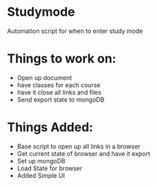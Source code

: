 # Studymode
Automation script for when to enter study mode


# Things to work on:

* Open up document
* have classes for each course
* have it close all links and files
* Send export state to mongoDB


# Things Added:
* Base script to open up all links in a browser
* Get current state of browser and have it export
* Set up mongoDB
* Load State for browser
* Added Simple UI
